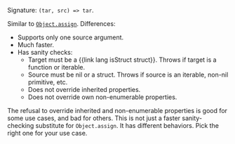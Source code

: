 Signature: `(tar, src) => tar`.

Similar to [`Object.assign`](https://developer.mozilla.org/en-US/docs/Web/JavaScript/Reference/Global_Objects/Object/assign). Differences:

  * Supports only one source argument.
  * Much faster.
  * Has sanity checks:
    * Target must be a {{link lang isStruct struct}}. Throws if target is a function or iterable.
    * Source must be nil or a struct. Throws if source is an iterable, non-nil primitive, etc.
    * Does not override inherited properties.
    * Does not override own non-enumerable properties.

The refusal to override inherited and non-enumerable properties is good for some use cases, and bad for others. This is not just a faster sanity-checking substitute for `Object.assign`. It has different behaviors. Pick the right one for your use case.
